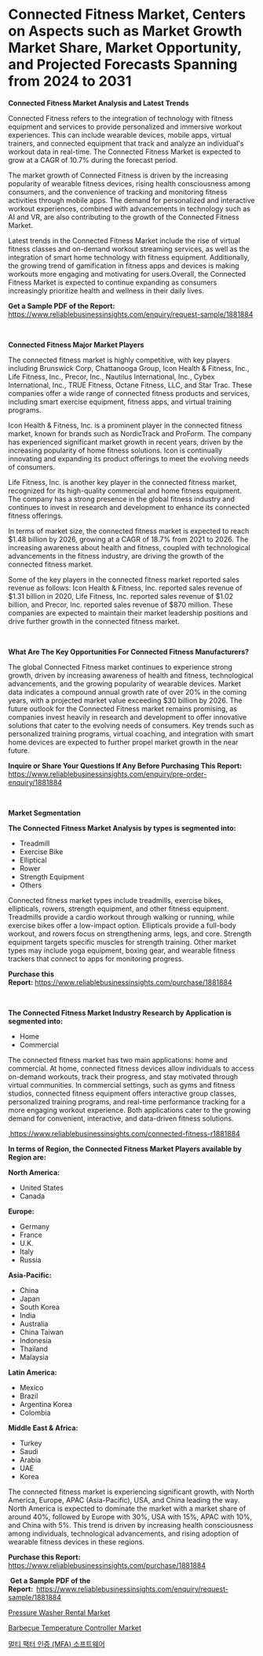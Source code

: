<p><h1>Connected Fitness Market, Centers on Aspects such as Market Growth Market Share, Market Opportunity, and Projected Forecasts Spanning from 2024 to 2031</h1></p><p><strong>Connected Fitness Market Analysis and Latest Trends</strong></p>
<p><p>Connected Fitness refers to the integration of technology with fitness equipment and services to provide personalized and immersive workout experiences. This can include wearable devices, mobile apps, virtual trainers, and connected equipment that track and analyze an individual's workout data in real-time. The Connected Fitness Market is expected to grow at a CAGR of 10.7% during the forecast period.</p><p>The market growth of Connected Fitness is driven by the increasing popularity of wearable fitness devices, rising health consciousness among consumers, and the convenience of tracking and monitoring fitness activities through mobile apps. The demand for personalized and interactive workout experiences, combined with advancements in technology such as AI and VR, are also contributing to the growth of the Connected Fitness Market.</p><p>Latest trends in the Connected Fitness Market include the rise of virtual fitness classes and on-demand workout streaming services, as well as the integration of smart home technology with fitness equipment. Additionally, the growing trend of gamification in fitness apps and devices is making workouts more engaging and motivating for users.Overall, the Connected Fitness Market is expected to continue expanding as consumers increasingly prioritize health and wellness in their daily lives.</p></p>
<p><strong>Get a Sample PDF of the Report:&nbsp;</strong> <a href="https://www.reliablebusinessinsights.com/enquiry/request-sample/1881884">https://www.reliablebusinessinsights.com/enquiry/request-sample/1881884</a></p>
<p>&nbsp;</p>
<p><strong>Connected Fitness Major Market Players</strong></p>
<p><p>The connected fitness market is highly competitive, with key players including Brunswick Corp, Chattanooga Group, Icon Health & Fitness, Inc., Life Fitness, Inc., Precor, Inc., Nautilus International, Inc., Cybex International, Inc., TRUE Fitness, Octane Fitness, LLC, and Star Trac. These companies offer a wide range of connected fitness products and services, including smart exercise equipment, fitness apps, and virtual training programs.</p><p>Icon Health & Fitness, Inc. is a prominent player in the connected fitness market, known for brands such as NordicTrack and ProForm. The company has experienced significant market growth in recent years, driven by the increasing popularity of home fitness solutions. Icon is continually innovating and expanding its product offerings to meet the evolving needs of consumers.</p><p>Life Fitness, Inc. is another key player in the connected fitness market, recognized for its high-quality commercial and home fitness equipment. The company has a strong presence in the global fitness industry and continues to invest in research and development to enhance its connected fitness offerings.</p><p>In terms of market size, the connected fitness market is expected to reach $1.48 billion by 2026, growing at a CAGR of 18.7% from 2021 to 2026. The increasing awareness about health and fitness, coupled with technological advancements in the fitness industry, are driving the growth of the connected fitness market.</p><p>Some of the key players in the connected fitness market reported sales revenue as follows: Icon Health & Fitness, Inc. reported sales revenue of $1.31 billion in 2020, Life Fitness, Inc. reported sales revenue of $1.02 billion, and Precor, Inc. reported sales revenue of $870 million. These companies are expected to maintain their market leadership positions and drive further growth in the connected fitness market.</p></p>
<p>&nbsp;</p>
<p><strong>What Are The Key Opportunities For Connected Fitness Manufacturers?</strong></p>
<p><p>The global Connected Fitness market continues to experience strong growth, driven by increasing awareness of health and fitness, technological advancements, and the growing popularity of wearable devices. Market data indicates a compound annual growth rate of over 20% in the coming years, with a projected market value exceeding $30 billion by 2026. The future outlook for the Connected Fitness market remains promising, as companies invest heavily in research and development to offer innovative solutions that cater to the evolving needs of consumers. Key trends such as personalized training programs, virtual coaching, and integration with smart home devices are expected to further propel market growth in the near future.</p></p>
<p><strong>Inquire or Share Your Questions If Any Before Purchasing This Report:</strong> <a href="https://www.reliablebusinessinsights.com/enquiry/pre-order-enquiry/1881884">https://www.reliablebusinessinsights.com/enquiry/pre-order-enquiry/1881884</a></p>
<p>&nbsp;</p>
<p><strong>Market Segmentation</strong></p>
<p><strong>The Connected Fitness Market Analysis by types is segmented into:</strong></p>
<p><ul><li>Treadmill</li><li>Exercise Bike</li><li>Elliptical</li><li>Rower</li><li>Strength Equipment</li><li>Others</li></ul></p>
<p><p>Connected fitness market types include treadmills, exercise bikes, ellipticals, rowers, strength equipment, and other fitness equipment. Treadmills provide a cardio workout through walking or running, while exercise bikes offer a low-impact option. Ellipticals provide a full-body workout, and rowers focus on strengthening arms, legs, and core. Strength equipment targets specific muscles for strength training. Other market types may include yoga equipment, boxing gear, and wearable fitness trackers that connect to apps for monitoring progress.</p></p>
<p><strong>Purchase this Report:&nbsp;</strong><a href="https://www.reliablebusinessinsights.com/purchase/1881884">https://www.reliablebusinessinsights.com/purchase/1881884</a></p>
<p>&nbsp;</p>
<p><strong>The Connected Fitness Market Industry Research by Application is segmented into:</strong></p>
<p><ul><li>Home</li><li>Commercial</li></ul></p>
<p><p>The connected fitness market has two main applications: home and commercial. At home, connected fitness devices allow individuals to access on-demand workouts, track their progress, and stay motivated through virtual communities. In commercial settings, such as gyms and fitness studios, connected fitness equipment offers interactive group classes, personalized training programs, and real-time performance tracking for a more engaging workout experience. Both applications cater to the growing demand for convenient, interactive, and data-driven fitness solutions.</p></p>
<p><a href="https://www.reliablebusinessinsights.com/connected-fitness-r1881884">&nbsp;https://www.reliablebusinessinsights.com/connected-fitness-r1881884</a></p>
<p><strong>In terms of Region, the Connected Fitness Market Players available by Region are:</strong></p>
<p>
    <p> <strong> North America: </strong>
        <ul>
            <li>United States</li>
            <li>Canada</li>
        </ul>
        </p> 
    <p> <strong> Europe: </strong>
        <ul>
            <li>Germany</li>
            <li>France</li>
            <li>U.K.</li>
            <li>Italy</li>
            <li>Russia</li>
        </ul>
        </p> 
    <p> <strong> Asia-Pacific: </strong>
        <ul>
            <li>China</li>
            <li>Japan</li>
            <li>South Korea</li>
            <li>India</li>
            <li>Australia</li>
            <li>China Taiwan</li>
            <li>Indonesia</li>
            <li>Thailand</li>
            <li>Malaysia</li>
        </ul>
        </p> 
    <p> <strong> Latin America: </strong>
        <ul>
            <li>Mexico</li>
            <li>Brazil</li>
            <li>Argentina Korea</li>
            <li>Colombia</li>
        </ul>
        </p> 
    <p> <strong> Middle East & Africa: </strong>
        <ul>
            <li>Turkey</li>
            <li>Saudi</li>
            <li>Arabia</li>
            <li>UAE</li>
            <li>Korea</li>
        </ul>
    </p>
    </p>
<p><p>The connected fitness market is experiencing significant growth, with North America, Europe, APAC (Asia-Pacific), USA, and China leading the way. North America is expected to dominate the market with a market share of around 40%, followed by Europe with 30%, USA with 15%, APAC with 10%, and China with 5%. This trend is driven by increasing health consciousness among individuals, technological advancements, and rising adoption of wearable fitness devices in these regions.</p></p>
<p><strong>Purchase this Report: </strong><a href="https://www.reliablebusinessinsights.com/purchase/1881884">https://www.reliablebusinessinsights.com/purchase/1881884</a></p>
<p>&nbsp;<strong>Get a Sample PDF of the Report:&nbsp;&nbsp;</strong><a href="https://www.reliablebusinessinsights.com/enquiry/request-sample/1881884">https://www.reliablebusinessinsights.com/enquiry/request-sample/1881884</a></p>
<p><strong></strong></p>
<p><p><a href="https://github.com/refatkhan11277/Market-Research-Report-List-1/blob/main/pressure-washer-rental-market.md">Pressure Washer Rental Market</a></p><p><a href="https://github.com/ikahanika44/Market-Research-Report-List-1/blob/main/barbecue-temperature-controller-market.md">Barbecue Temperature Controller Market</a></p><p><a href="https://github.com/sougarounis/Market-Research-Report-List-4/blob/main/4002504168922.md">멀티 팩터 인증 (MFA) 소프트웨어</a></p></p>